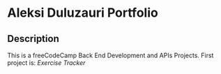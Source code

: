 # Aleksi Duluzauri Portfolio

## Description

This is a freeCodeCamp Back End Development and APIs Projects. First project is: *Exercise Tracker*
